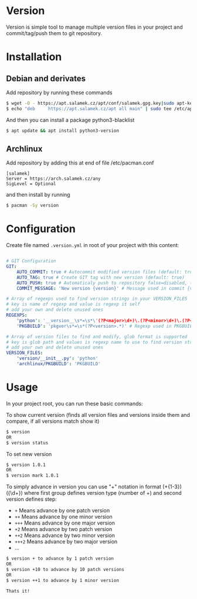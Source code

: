 # Version

Version is simple tool to manage multiple version files in your project and commit/tag/push them to git repository.

# Installation

## Debian and derivates

Add repository by running these commands

```bash
$ wget -O - https://apt.salamek.cz/apt/conf/salamek.gpg.key|sudo apt-key add -
$ echo "deb     https://apt.salamek.cz/apt all main" | sudo tee /etc/apt/sources.list.d/salamek.cz.list
```

And then you can install a package python3-blacklist

```bash
$ apt update && apt install python3-version
```

## Archlinux

Add repository by adding this at end of file /etc/pacman.conf

```
[salamek]
Server = https://arch.salamek.cz/any
SigLevel = Optional
```

and then install by running

```bash
$ pacman -Sy version
```

# Configuration

Create file named `.version.yml` in root of your project with this content:

```yml

# GIT Configuration
GIT:
    AUTO_COMMIT: true # Autocommit modified version files (default: true)
    AUTO_TAG: true # Create GIT tag with new version (default: true)
    AUTO_PUSH: true # Automaticaly push to repository false=disabled, true=enabled, 'remote_name'=enabled and push to remote_name (default: true)
    COMMIT_MESSAGE: 'New version {version}' # Message used in commit {version} is placeholder for new version string (default: 'New version {version}')

# Array of regexps used to find version strings in your VERSION_FILES
# key is name of regexp and value is regexp it self
# add your own and delete unused ones
REGEXPS:
    'python': '__version__\s*=\s*\'(?P<major>\d+)\.(?P<minor>\d+)\.(?P<patch>\d+)\'' # Regexp for version format commonly used in python
    'PKGBUILD': 'pkgver\s*=\s*(?P<version>.*)' # Regexp used in PKGBUILD

# Array of version files to find and modify, glob format is supported
# key is glob path and values is regexp name to use to find version string in found file/s
# add your own and delete unused ones
VERSION_FILES:
    'version/__init__.py': 'python'
    'archlinux/PKGBUILD': 'PKGBUILD'
```

# Usage

In your project root, you can run these basic commands:

To show current version (finds all version files and versions inside them and compare, if all versions match show it)
```bash
$ version
OR
$ version status
```

To set new version
```bash
$ version 1.0.1
OR
$ version mark 1.0.1
```

To simply advance in version you can use "+" notation in format (+{1-3})({\d+}) where first group defines version type (number of +) and second version defines step:

* `+` Means advance by one patch version
* `++` Means advance by one minor version
* `+++` Means advance by one major version
* `+2` Means advance by two patch version
* `++2` Means advance by two minor version
* `+++2` Means advance by two major version
* ...

```bash
$ version + to advance by 1 patch version
OR
$ version +10 to advance by 10 patch versions
OR
$ version ++1 to advance by 1 minor version

Thats it!